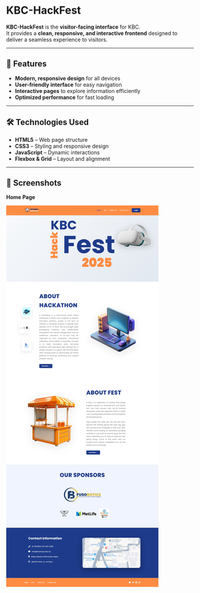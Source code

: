 # KBC-HackFest

**KBC-HackFest** is the **visitor-facing interface** for KBC.  
It provides a **clean, responsive, and interactive frontend** designed to deliver a seamless experience to visitors.

---

## 🚀 Features

- **Modern, responsive design** for all devices  
- **User-friendly interface** for easy navigation  
- **Interactive pages** to explore information efficiently  
- **Optimized performance** for fast loading  

---

## 🛠️ Technologies Used

- **HTML5** – Web page structure  
- **CSS3** – Styling and responsive design  
- **JavaScript** – Dynamic interactions  
- **Flexbox & Grid** – Layout and alignment  

---

## 📸 Screenshots

**Home Page** 

![Home Page](./assets/Screenshot_16-8-2025_152732_127.0.0.1.jpeg)
